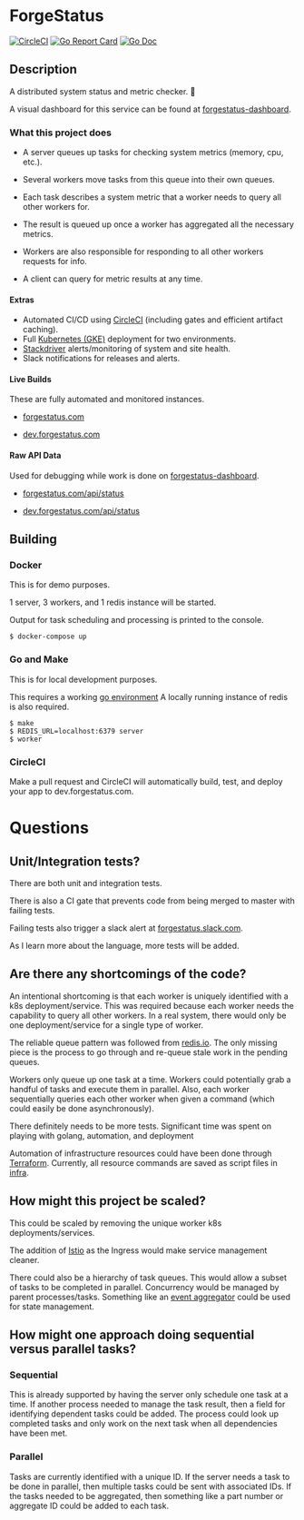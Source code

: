 # ForgeStatus

[![CircleCI](https://circleci.com/gh/chrisstowe/forgestatus.svg?style=svg)](https://circleci.com/gh/chrisstowe/forgestatus) [![Go Report Card](https://goreportcard.com/badge/github.com/chrisstowe/forgestatus)](https://goreportcard.com/report/github.com/chrisstowe/forgestatus) [![Go Doc](https://img.shields.io/badge/godoc-reference-blue.svg?style=flat-square)](http://godoc.org/github.com/chrisstowe/forgestatus)

## Description

A distributed system status and metric checker. 🔎

A visual dashboard for this service can be found at [forgestatus-dashboard](https://github.com/chrisstowe/forgestatus-dashboard).

### What this project does

- A server queues up tasks for checking system metrics (memory, cpu, etc.).

- Several workers move tasks from this queue into their own queues.

- Each task describes a system metric that a worker needs to query all other workers for.

- The result is queued up once a worker has aggregated all the necessary metrics.

- Workers are also responsible for responding to all other workers requests for info.

- A client can query for metric results at any time.

#### Extras

- Automated CI/CD using [CircleCI](https://circleci.com/) (including gates and efficient artifact caching).
- Full [Kubernetes (GKE)](https://cloud.google.com/kubernetes-engine/) deployment for two environments.
- [Stackdriver](https://cloud.google.com/stackdriver/) alerts/monitoring of system and site health.
- Slack notifications for releases and alerts.

#### Live Builds

These are fully automated and monitored instances.

- [forgestatus.com](http://forgestatus.com)

- [dev.forgestatus.com](http://dev.forgestatus.com)

#### Raw API Data

Used for debugging while work is done on [forgestatus-dashboard](https://github.com/chrisstowe/forgestatus-dashboard).

- [forgestatus.com/api/status](http://forgestatus.com/api/status)

- [dev.forgestatus.com/api/status](http://dev.forgestatus.com/api/status)

## Building

### Docker

This is for demo purposes.

1 server, 3 workers, and 1 redis instance will be started.

Output for task scheduling and processing is printed to the console.

```
$ docker-compose up
```

### Go and Make

This is for local development purposes.

This requires a working [go environment](https://golang.org/doc/code.html)
A locally running instance of redis is also required.

```
$ make
$ REDIS_URL=localhost:6379 server
$ worker
```

### CircleCI

Make a pull request and CircleCI will automatically build, test, and deploy your app to dev.forgestatus.com.

# Questions

## Unit/Integration tests?

There are both unit and integration tests.

There is also a CI gate that prevents code from being merged to master with failing tests.

Failing tests also trigger a slack alert at [forgestatus.slack.com](forgestatus.slack.com).

As I learn more about the language, more tests will be added.

## Are there any shortcomings of the code?

An intentional shortcoming is that each worker is uniquely identified with a k8s deployment/service.
This was required because each worker needs the capability to query all other workers.
In a real system, there would only be one deployment/service for a single type of worker.

The reliable queue pattern was followed from [redis.io](https://redis.io/commands/rpoplpush).
The only missing piece is the process to go through and re-queue stale work in the pending queues.

Workers only queue up one task at a time.
Workers could potentially grab a handful of tasks and execute them in parallel.
Also, each worker sequentially queries each other worker when given a command (which could easily be done asynchronously).

There definitely needs to be more tests.
Significant time was spent on playing with golang, automation, and deployment

Automation of infrastructure resources could have been done through [Terraform](https://www.terraform.io/).
Currently, all resource commands are saved as script files in [infra](infra).

## How might this project be scaled?

This could be scaled by removing the unique worker k8s deployments/services.

The addition of [Istio](https://istio.io/) as the Ingress would make service management cleaner.

There could also be a hierarchy of task queues.
This would allow a subset of tasks to be completed in parallel.
Concurrency would be managed by parent processes/tasks.
Something like an [event aggregator](https://martinfowler.com/eaaDev/EventAggregator.html) could be used for state management.

## How might one approach doing sequential versus parallel tasks?

### Sequential

This is already supported by having the server only schedule one task at a time.
If another process needed to manage the task result, then a field for identifying dependent tasks could be added.
The process could look up completed tasks and only work on the next task when all dependencies have been met.

### Parallel

Tasks are currently identified with a unique ID.
If the server needs a task to be done in parallel, then multiple tasks could be sent with associated IDs.
If the tasks needed to be aggregated, then something like a part number or aggregate ID could be added to each task.
